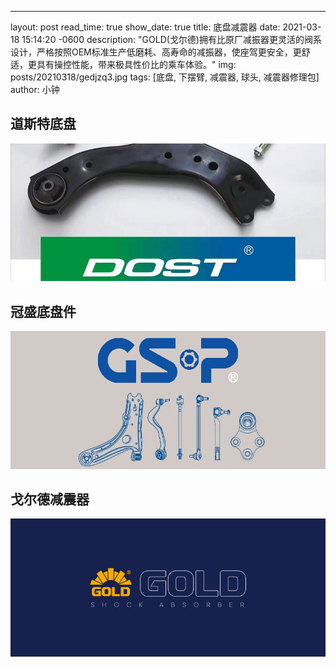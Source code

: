 ---
layout: post
read_time: true
show_date: true
title:  底盘减震器
date:   2021-03-18 15:14:20 -0600
description: "GOLD(戈尔德)拥有比原厂减振器更灵活的阀系设计，严格按照OEM标准生产低磨耗、高寿命的减振器，使座驾更安全，更舒适，更具有操控性能，带来极具性价比的乘车体验。"
img: posts/20210318/gedjzq3.jpg
tags: [底盘, 下摆臂, 减震器, 球头, 减震器修理包]
author: 小钟

## 道斯特底盘
![道斯特底盘](./assets/img/posts/20210318/DST.jpg)

## 冠盛底盘件
![冠盛底盘件](./assets/img/posts/20210318/GSDP.jpg)

## 戈尔德减震器
![戈尔德减震器](./assets/img/posts/20210318/gedjzq1.jpg)
